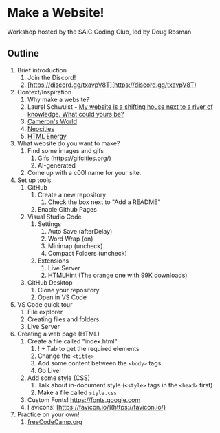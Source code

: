 # Make a Website!

Workshop hosted by the SAIC Coding Club, led by Doug Rosman

## Outline

1. Brief introduction
   1. Join the Discord!
   2. [https://discord.gg/txavpV8T](https://discord.gg/txavpV8T)
2. Context/Inspiration
   1. Why make a website?
   2. Laurel Schwulst - [My website is a shifting house next to a river of knowledge. What could yours be?](https://thecreativeindependent.com/essays/laurel-schwulst-my-website-is-a-shifting-house-next-to-a-river-of-knowledge-what-could-yours-be/)
   3. [Cameron's World](https://www.cameronsworld.net/)
   4. [Neocities](https://neocities.org/)
   5. [HTML Energy](https://html.energy/)
3. What website do you want to make?
   1. Find some images and gifs
      1. Gifs (https://gifcities.org/)
      2. AI-generated
   2. Come up with a c00l name for your site.
4. Set up tools
   1. GitHub
      1. Create a new repository
         1. Check the box next to "Add a README"
      2. Enable Github Pages
   2. Visual Studio Code
      1. Settings
         1. Auto Save (afterDelay)
         2. Word Wrap (on)
         3. Minimap (uncheck)
         4. Compact Folders (uncheck)
      2. Extensions
         1. Live Server
         2. HTMLHint (The orange one with 99K downloads)
   3. GitHub Desktop
      1. Clone your repository
      2. Open in VS Code
5. VS Code quick tour
   1. File explorer
   2. Creating files and folders
   3. Live Server
6. Creating a web page (HTML)
   1. Create a file called "index.html"
      1. ! + Tab to get the required elements
      2. Change the `<title>`
      3. Add some content between the `<body>` tags
      4. Go Live!
   2. Add some style (CSS)
      1. Talk about in-document style (`<style>` tags in the `<head>` first)
      2. Make a file called `style.css`
   3. Custom Fonts! https://fonts.google.com
   4. Favicons! [https://favicon.io/](https://favicon.io/)
7. Practice on your own!
   1. [freeCodeCamp.org](https://www.freecodecamp.org/)
